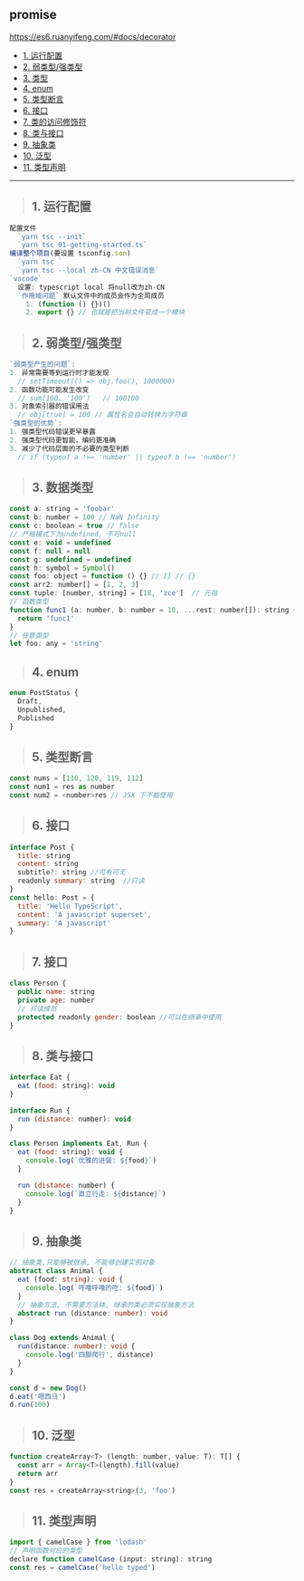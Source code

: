 
## promise
https://es6.ruanyifeng.com/#docs/decorator

- [1. 运行配置](#1)
- [2. 弱类型/强类型](#2)
- [3. 类型](#3)
- [4. enum](#4)
- [5. 类型断言](#5)
- [6. 接口](#6)
- [7. 类的访问修饰符](#7)
- [8. 类与接口](#8)
- [9. 抽象类](#9)
- [10. 泛型](#10)
- [11. 类型声明](#11)
--------
><h2 id='1'>1. 运行配置</h2>
```js
配置文件
  `yarn tsc --init`
  `yarn tsc 01-getting-started.ts`
编译整个项目(要设置 tsconfig.son)
  `yarn tsc `
  `yarn tsc --local zh-CN 中文错误消息`
`vscode` 
  设置: typescript local 将null改为zh-CN
  `作用域问题` 默认文件中的成员会作为全局成员
    1. (function () {})()
    2. export {} // 也就是把当前文件变成一个模块
```
><h2 id='2'>2. 弱类型/强类型</h2>
```js
`弱类型产生的问题`:
1. 异常需要等到运行时才能发现
  // setTimeout(() => obj.foo(), 1000000)
2. 函数功能可能发生改变
  // sum(100, '100')   // 100100
3. 对象索引器的错误用法
  // obj[true] = 100 // 属性名会自动转换为字符串
`强类型的优势`:
1. 强类型代码错误更早暴露
2. 强类型代码更智能，编码更准确
3. 减少了代码层面的不必要的类型判断
  // if (typeof a !== 'number' || typeof b !== 'number')
```

><h2 id='3'>3. 数据类型</h2>
```js
const a: string = 'foobar'
const b: number = 100 // NaN Infinity
const c: boolean = true // false
// 严格模式下为undefined, 不可null
const e: void = undefined
const f: null = null
const g: undefined = undefined
const h: symbol = Symbol()
const foo: object = function () {} // [] // {}
const arr2: number[] = [1, 2, 3]
const tuple: [number, string] = [18, 'zce']  // 元祖
// 函数类型
function func1 (a: number, b: number = 10, ...rest: number[]): string {
  return 'func1'
}
// 任意类型 
let foo: any = 'string'
```

><h2 id='4'>4. enum</h2>
```js
enum PostStatus {
  Draft,
  Unpublished,
  Published
}
```

><h2 id='5'>5. 类型断言</h2>
```js
const nums = [110, 120, 119, 112]
const num1 = res as number
const num2 = <number>res // JSX 下不能使用
```

><h2 id='6'>6. 接口</h2>
```js
interface Post {
  title: string
  content: string
  subtitle?: string //可有可无
  readonly summary: string  //只读
}
const hello: Post = {
  title: 'Hello TypeScript',
  content: 'A javascript superset',
  summary: 'A javascript'
}
```
><h2 id='7'>7. 接口</h2>
```js
class Person {
  public name: string 
  private age: number
  // 只读成员
  protected readonly gender: boolean //可以在继承中使用
}
```
><h2 id='8'>8. 类与接口</h2>
```js
interface Eat {
  eat (food: string): void
}

interface Run {
  run (distance: number): void
}

class Person implements Eat, Run {
  eat (food: string): void {
    console.log(`优雅的进餐: ${food}`)
  }

  run (distance: number) {
    console.log(`直立行走: ${distance}`)
  }
}
```
><h2 id='9'>9. 抽象类</h2>
```ts
// 抽象类,只能够被继承, 不能够创建实例对象
abstract class Animal {
  eat (food: string): void {
    console.log(`呼噜呼噜的吃: ${food}`)
  }
  // 抽象方法, 不需要方法体, 继承的类必须实现抽象方法
  abstract run (distance: number): void
}

class Dog extends Animal {
  run(distance: number): void {
    console.log('四脚爬行', distance)
  }
}

const d = new Dog()
d.eat('嗯西马')
d.run(100)
```

><h2 id='10'>10. 泛型</h2>
```js
function createArray<T> (length: number, value: T): T[] {
  const arr = Array<T>(length).fill(value)
  return arr
}
const res = createArray<string>(3, 'foo')
```

><h2 id='11'>11. 类型声明</h2>
```js
import { camelCase } from 'lodash'
// 声明函数对应的类型
declare function camelCase (input: string): string
const res = camelCase('hello typed')
```